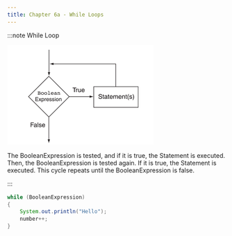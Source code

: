 ```yaml
---
title: Chapter 6a - While Loops
---
```


:::note While Loop

![](../../static/img/2022-06-07-22-46-00.png)

The BooleanExpression is tested, and if it is true, the Statement is executed. Then, the BooleanExpression is tested again. If it is true, the Statement is executed. This cycle repeats until the BooleanExpression is false.

:::


```java
while (BooleanExpression)
{
    System.out.println("Hello");
    number++;
}
```






